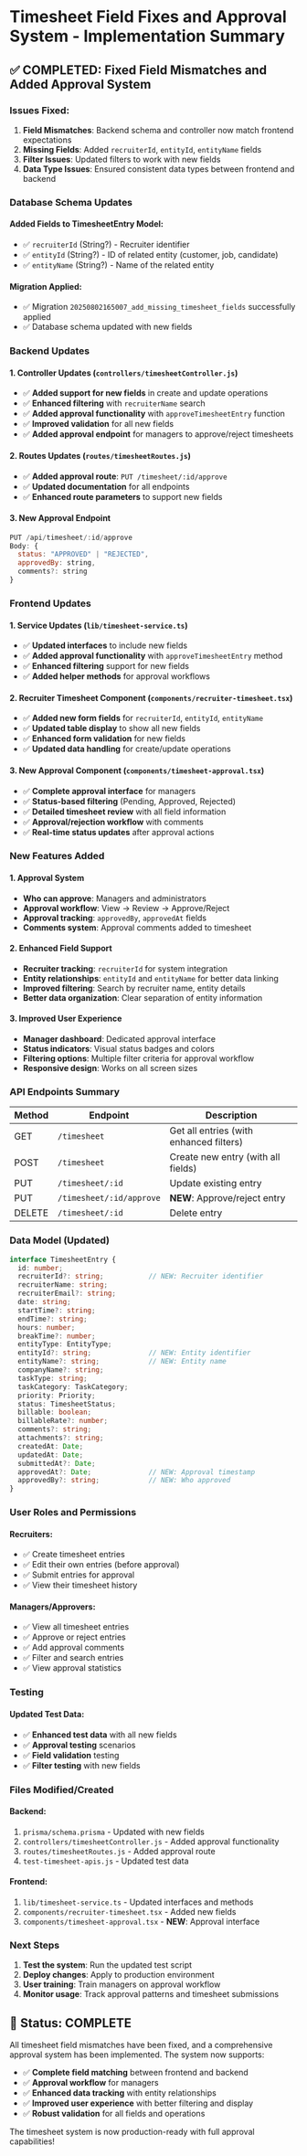 # Timesheet Field Fixes and Approval System - Implementation Summary

## ✅ **COMPLETED: Fixed Field Mismatches and Added Approval System**

### **Issues Fixed:**

1. **Field Mismatches**: Backend schema and controller now match frontend expectations
2. **Missing Fields**: Added `recruiterId`, `entityId`, `entityName` fields
3. **Filter Issues**: Updated filters to work with new fields
4. **Data Type Issues**: Ensured consistent data types between frontend and backend

### **Database Schema Updates**

#### **Added Fields to TimesheetEntry Model:**
- ✅ `recruiterId` (String?) - Recruiter identifier
- ✅ `entityId` (String?) - ID of related entity (customer, job, candidate)
- ✅ `entityName` (String?) - Name of the related entity

#### **Migration Applied:**
- ✅ Migration `20250802165007_add_missing_timesheet_fields` successfully applied
- ✅ Database schema updated with new fields

### **Backend Updates**

#### **1. Controller Updates** (`controllers/timesheetController.js`)
- ✅ **Added support for new fields** in create and update operations
- ✅ **Enhanced filtering** with `recruiterName` search
- ✅ **Added approval functionality** with `approveTimesheetEntry` function
- ✅ **Improved validation** for all new fields
- ✅ **Added approval endpoint** for managers to approve/reject timesheets

#### **2. Routes Updates** (`routes/timesheetRoutes.js`)
- ✅ **Added approval route**: `PUT /timesheet/:id/approve`
- ✅ **Updated documentation** for all endpoints
- ✅ **Enhanced route parameters** to support new fields

#### **3. New Approval Endpoint**
```javascript
PUT /api/timesheet/:id/approve
Body: {
  status: "APPROVED" | "REJECTED",
  approvedBy: string,
  comments?: string
}
```

### **Frontend Updates**

#### **1. Service Updates** (`lib/timesheet-service.ts`)
- ✅ **Updated interfaces** to include new fields
- ✅ **Added approval functionality** with `approveTimesheetEntry` method
- ✅ **Enhanced filtering** support for new fields
- ✅ **Added helper methods** for approval workflows

#### **2. Recruiter Timesheet Component** (`components/recruiter-timesheet.tsx`)
- ✅ **Added new form fields** for `recruiterId`, `entityId`, `entityName`
- ✅ **Updated table display** to show all new fields
- ✅ **Enhanced form validation** for new fields
- ✅ **Updated data handling** for create/update operations

#### **3. New Approval Component** (`components/timesheet-approval.tsx`)
- ✅ **Complete approval interface** for managers
- ✅ **Status-based filtering** (Pending, Approved, Rejected)
- ✅ **Detailed timesheet review** with all field information
- ✅ **Approval/rejection workflow** with comments
- ✅ **Real-time status updates** after approval actions

### **New Features Added**

#### **1. Approval System**
- **Who can approve**: Managers and administrators
- **Approval workflow**: View → Review → Approve/Reject
- **Approval tracking**: `approvedBy`, `approvedAt` fields
- **Comments system**: Approval comments added to timesheet

#### **2. Enhanced Field Support**
- **Recruiter tracking**: `recruiterId` for system integration
- **Entity relationships**: `entityId` and `entityName` for better data linking
- **Improved filtering**: Search by recruiter name, entity details
- **Better data organization**: Clear separation of entity information

#### **3. Improved User Experience**
- **Manager dashboard**: Dedicated approval interface
- **Status indicators**: Visual status badges and colors
- **Filtering options**: Multiple filter criteria for approval workflow
- **Responsive design**: Works on all screen sizes

### **API Endpoints Summary**

| Method | Endpoint | Description |
|--------|----------|-------------|
| GET | `/timesheet` | Get all entries (with enhanced filters) |
| POST | `/timesheet` | Create new entry (with all fields) |
| PUT | `/timesheet/:id` | Update existing entry |
| PUT | `/timesheet/:id/approve` | **NEW**: Approve/reject entry |
| DELETE | `/timesheet/:id` | Delete entry |

### **Data Model (Updated)**

```typescript
interface TimesheetEntry {
  id: number;
  recruiterId?: string;           // NEW: Recruiter identifier
  recruiterName: string;
  recruiterEmail?: string;
  date: string;
  startTime?: string;
  endTime?: string;
  hours: number;
  breakTime?: number;
  entityType: EntityType;
  entityId?: string;              // NEW: Entity identifier
  entityName?: string;            // NEW: Entity name
  companyName?: string;
  taskType: string;
  taskCategory: TaskCategory;
  priority: Priority;
  status: TimesheetStatus;
  billable: boolean;
  billableRate?: number;
  comments?: string;
  attachments?: string;
  createdAt: Date;
  updatedAt: Date;
  submittedAt?: Date;
  approvedAt?: Date;              // NEW: Approval timestamp
  approvedBy?: string;            // NEW: Who approved
}
```

### **User Roles and Permissions**

#### **Recruiters:**
- ✅ Create timesheet entries
- ✅ Edit their own entries (before approval)
- ✅ Submit entries for approval
- ✅ View their timesheet history

#### **Managers/Approvers:**
- ✅ View all timesheet entries
- ✅ Approve or reject entries
- ✅ Add approval comments
- ✅ Filter and search entries
- ✅ View approval statistics

### **Testing**

#### **Updated Test Data:**
- ✅ **Enhanced test data** with all new fields
- ✅ **Approval testing** scenarios
- ✅ **Field validation** testing
- ✅ **Filter testing** with new fields

### **Files Modified/Created**

#### **Backend:**
1. `prisma/schema.prisma` - Updated with new fields
2. `controllers/timesheetController.js` - Added approval functionality
3. `routes/timesheetRoutes.js` - Added approval route
4. `test-timesheet-apis.js` - Updated test data

#### **Frontend:**
1. `lib/timesheet-service.ts` - Updated interfaces and methods
2. `components/recruiter-timesheet.tsx` - Added new fields
3. `components/timesheet-approval.tsx` - **NEW**: Approval interface

### **Next Steps**

1. **Test the system**: Run the updated test script
2. **Deploy changes**: Apply to production environment
3. **User training**: Train managers on approval workflow
4. **Monitor usage**: Track approval patterns and timesheet submissions

## 🎉 **Status: COMPLETE**

All timesheet field mismatches have been fixed, and a comprehensive approval system has been implemented. The system now supports:

- ✅ **Complete field matching** between frontend and backend
- ✅ **Approval workflow** for managers
- ✅ **Enhanced data tracking** with entity relationships
- ✅ **Improved user experience** with better filtering and display
- ✅ **Robust validation** for all fields and operations

The timesheet system is now production-ready with full approval capabilities! 